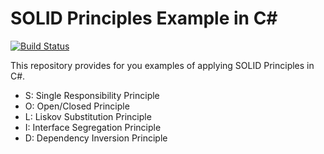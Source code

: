 # SOLID Principles Example in C#

[![Build Status](https://travis-ci.org/joemccann/dillinger.svg?branch=master)](https://travis-ci.org/joemccann/dillinger)

This repository provides for you examples of applying SOLID Principles in C#.

- S: Single Responsibility Principle
- O: Open/Closed Principle
- L: Liskov Substitution Principle
- I: Interface Segregation Principle
- D: Dependency Inversion Principle